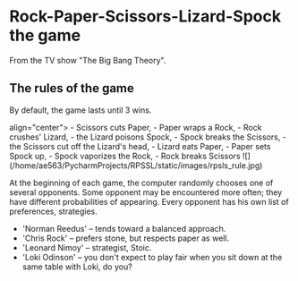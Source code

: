 # Rock-Paper-Scissors-Lizard-Spock the game
From the TV show  "The Big Bang Theory".

## The rules of the game
By default, the game lasts until 3 wins.

<p> align="center">
- Scissors cuts Paper,
- Paper wraps a Rock,
- Rock crushes' Lizard,
- the Lizard poisons Spock,
- Spock breaks the Scissors,
- the Scissors cut off the Lizard's head,
- Lizard eats Paper,
- Paper sets Spock up,
- Spock vaporizes the Rock,
- Rock breaks Scissors
  ![](/home/ae563/PycharmProjects/RPSSL/static/images/rpsls_rule.jpg)
</p>
At the beginning of each game, the computer randomly chooses one of several opponents.
Some opponent may be encountered more often; they have different probabilities of appearing.
Every opponent has his own list of preferences, strategies.

- 'Norman Reedus' – tends toward a balanced approach.
- 'Chris Rock' – prefers stone, but respects paper as well.
- 'Leonard Nimoy' – strategist, Stoic.
- 'Loki Odinson' – you don't expect to play fair when you sit down at the same table with Loki, do you?
